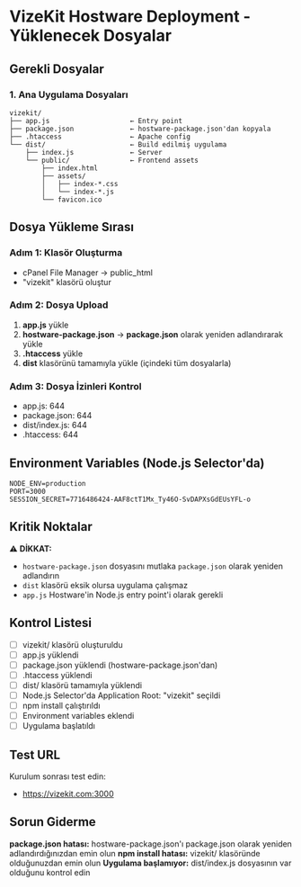 # VizeKit Hostware Deployment - Yüklenecek Dosyalar

## Gerekli Dosyalar

### 1. Ana Uygulama Dosyaları
```
vizekit/
├── app.js                    ← Entry point
├── package.json              ← hostware-package.json'dan kopyala
├── .htaccess                 ← Apache config
└── dist/                     ← Build edilmiş uygulama
    ├── index.js              ← Server
    └── public/               ← Frontend assets
        ├── index.html
        ├── assets/
        │   ├── index-*.css
        │   └── index-*.js
        └── favicon.ico
```

## Dosya Yükleme Sırası

### Adım 1: Klasör Oluşturma
- cPanel File Manager → public_html
- "vizekit" klasörü oluştur

### Adım 2: Dosya Upload
1. **app.js** yükle
2. **hostware-package.json** → **package.json** olarak yeniden adlandırarak yükle
3. **.htaccess** yükle
4. **dist** klasörünü tamamıyla yükle (içindeki tüm dosyalarla)

### Adım 3: Dosya İzinleri Kontrol
- app.js: 644
- package.json: 644
- dist/index.js: 644
- .htaccess: 644

## Environment Variables (Node.js Selector'da)

```
NODE_ENV=production
PORT=3000
SESSION_SECRET=7716486424-AAF8ctT1Mx_Ty46O-SvDAPXsGdEUsYFL-o
```

## Kritik Noktalar

⚠️ **DİKKAT:** 
- `hostware-package.json` dosyasını mutlaka `package.json` olarak yeniden adlandırın
- `dist` klasörü eksik olursa uygulama çalışmaz
- `app.js` Hostware'in Node.js entry point'i olarak gerekli

## Kontrol Listesi

- [ ] vizekit/ klasörü oluşturuldu
- [ ] app.js yüklendi
- [ ] package.json yüklendi (hostware-package.json'dan)
- [ ] .htaccess yüklendi
- [ ] dist/ klasörü tamamıyla yüklendi
- [ ] Node.js Selector'da Application Root: "vizekit" seçildi
- [ ] npm install çalıştırıldı
- [ ] Environment variables eklendi
- [ ] Uygulama başlatıldı

## Test URL

Kurulum sonrası test edin:
- https://vizekit.com:3000

## Sorun Giderme

**package.json hatası:** hostware-package.json'ı package.json olarak yeniden adlandırdığınızdan emin olun
**npm install hatası:** vizekit/ klasöründe olduğunuzdan emin olun
**Uygulama başlamıyor:** dist/index.js dosyasının var olduğunu kontrol edin